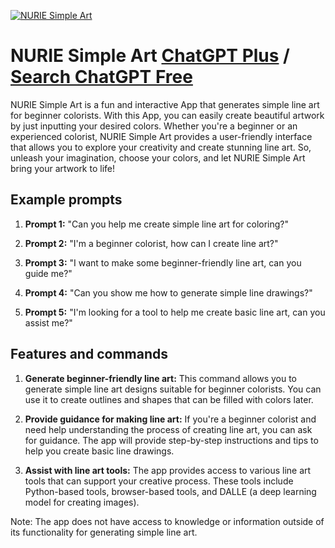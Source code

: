 
[![NURIE Simple Art](https://files.oaiusercontent.com/file-tV9zUR3uu9iT3J2Eq6dfoBtf?se=2123-10-17T06%3A40%3A05Z&sp=r&sv=2021-08-06&sr=b&rscc=max-age%3D31536000%2C%20immutable&rscd=attachment%3B%20filename%3Dab60c5c8-0941-42fd-8a11-37c61be68155.png&sig=JG4Fj3H6yhqybuW8C8CmiMBLrfX3mhuPsd0nxtxHI/4%3D)](https://chat.openai.com/g/g-4XzQetEQ8-nurie-simple-art)

# NURIE Simple Art [ChatGPT Plus](https://chat.openai.com/g/g-4XzQetEQ8-nurie-simple-art) / [Search ChatGPT Free](https://gptcall.net/index.html#/?search=NURIE%20Simple%20Art)

NURIE Simple Art is a fun and interactive App that generates simple line art for beginner colorists. With this App, you can easily create beautiful artwork by just inputting your desired colors. Whether you're a beginner or an experienced colorist, NURIE Simple Art provides a user-friendly interface that allows you to explore your creativity and create stunning line art. So, unleash your imagination, choose your colors, and let NURIE Simple Art bring your artwork to life!

## Example prompts

1. **Prompt 1:** "Can you help me create simple line art for coloring?"

2. **Prompt 2:** "I'm a beginner colorist, how can I create line art?"

3. **Prompt 3:** "I want to make some beginner-friendly line art, can you guide me?"

4. **Prompt 4:** "Can you show me how to generate simple line drawings?"

5. **Prompt 5:** "I'm looking for a tool to help me create basic line art, can you assist me?"

## Features and commands

1. **Generate beginner-friendly line art:** This command allows you to generate simple line art designs suitable for beginner colorists. You can use it to create outlines and shapes that can be filled with colors later.

2. **Provide guidance for making line art:** If you're a beginner colorist and need help understanding the process of creating line art, you can ask for guidance. The app will provide step-by-step instructions and tips to help you create basic line drawings.

3. **Assist with line art tools:** The app provides access to various line art tools that can support your creative process. These tools include Python-based tools, browser-based tools, and DALLE (a deep learning model for creating images).

Note: The app does not have access to knowledge or information outside of its functionality for generating simple line art.


